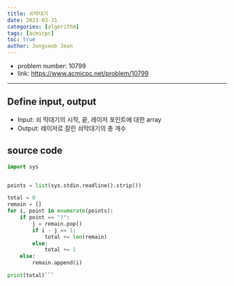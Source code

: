 ```yaml
---
title: 쇠막대기
date: 2021-03-31
categories: [algorithm]
tags: [acmicpc]
toc: true
author: Jongseob Jeon
---
```



- problem number: 10799
- link: https://www.acmicpc.net/problem/10799  

---

## Define input, output
- Input: 쇠 막대기의 시작, 끝, 레이저 포인트에 대한 array
- Output: 레이저로 잘린 쇠막대기의 총 개수


## source code 
```python
import sys


points = list(sys.stdin.readline().strip())

total = 0
remain = []
for i, point in enumerate(points):
    if point == ")":
        j = remain.pop()
        if i - j == 1:
            total += len(remain)
        else:
            total += 1
    else:
        remain.append(i)

print(total)```
